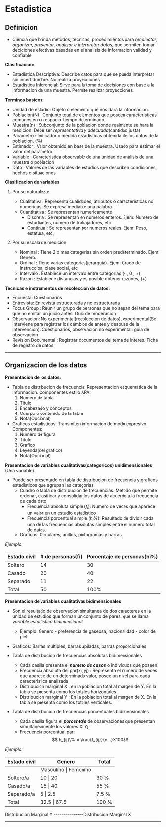 # Estadistica

## Definicion

- Ciencia que brinda metodos, tecnicas, procedimientos para *recolectar, organizar, presentar, analizar e interpretar datos*, que permiten tomar deciciones efectivas basadas en el analisis de informacion validad y confiable

**Clasificacion:**
- Estadistica Descriptiva: Describe datos para que se pueda interpretar sin incertidumbre. No realiza proyecciones
- Estadistica Inferencial:  Sirve para la toma de decisiones con base a la informacion de una muestra. Permite realizar proyecciones

**Terminos basicos:**
- Unidad de estudio: Objeto o elemento que nos dara la informacion.
- Poblacion(N) : Conjunto total de elementos que poseen caracteristicas comunes en un espacio-tiempo determinado.
- Muestra(n) : Subconjunto de la poblacion donde realmente se hara la medicion. Debe ser *representativa y adecuada*(cantidad justa)
- Parametro : Indicador o medida estadisticas obtenida de los datos de la poblacion. (%)
- Estimador : Valor obtenido en base de la muestra. Usado para estimar el valor del parametro
- Variable : Caracteristica observable de una unidad de analisis de una muestra o poblacion
- Dato : Valores de las variables de estudios que describen condiciones, hechos o situaciones

**Clasificacion de variables**
1. Por su naturaleza:
	- Cualitativa : Representa cualidades, atributos o caracteristicas no numericas. Se expresa mediante una palabra
	- Cuantitativa : Se representan numericamente
		- Discreta : Se representan en numeros enteros. Ejem: Numero de estudiantes, numero de trabajadores, etc
		- Continua : Se representan por numeros reales. Ejem: Peso, estatura, etc,
	
2. Por su escala de medicion
	- Nominal : Tiene 2 o mas categorias sin orden predeterminado. Ejem: Genero.
	- Ordinal : Tiene varias categorias(jerarquia). Ejem: Grado de instruccion, clase social, etc
	- Intervalo : Establece un intervalo entre categorias (- , 0 , +)
	- Razon : Establece distancias y es posible obtener razones, (+)

**Tecnicas e instrumentos de recoleccion de datos:**
- Encuesta: Cuestionarios
- Entrevista: Entrevista estructurada y no estructurada
- Focus Group : Reunir un grupo de personas que no sepan del tema para que no emitan un juicio antes. Guia de moderacion
- Observacion: No experimental(recoleccion de datos), experimental(Se interviene para registrar los cambios de antes y despues de la intervencion). Cuestionarios, observacion no experimental: guia de observacion
- Revision Documental : Registrar documentos del tema de interes. Ficha de registro de datos

--- 

## Organizacion de los datos

**Presentacion de los datos:**
- Tabla de distribucion de frecuencia: Representacion esquematica de la informacion. Componentes estilo APA:
	1. Numero de tabla
	2. Titulo
	3. Encabezado y conceptos
	4. Cuerpo o contenido de la tabla
	5. Nota(Opcional)
- Graficos estadisticos: Transmiten informacion de modo expresivo. Componentes:
	1. Numero de figura
	2. Titulo
	3. Grafico
	4. Leyenda(del grafico)
	5. Nota(Opcional)

**Presentacion de variables cualitativas(categoricos) unidimensionales** (Una variable)
- Puede ser presentado en tabla de distribucion de frecuencia y graficos estadisticos que agrupan las categorias
	- Cuadro o tabla de distribucion de frecuencias: Metodo que permite ordenar, clasificar y consolidar los datos de acuerdo a la frecuencia de cada dato
		- Frecuencia absoluta simple ($f_i$): Numero de veces que aparece un valor en un estudio estadistico
		- Frecuencia porcentual simple ($h_i\%$):  Resultado de dividir cada una de las frecuencias absolutas simples entre el numero total de datos.
	-  Graficos: Circulares, anillos, pictogramas y barras
	
 *Ejemplo:*
 
| Estado civil | # de personas(fi) | Porcentaje de personas(hi%) |
| ---- | ---- | ---- |
| Soltero | 14 | 30 |
| Casado | 20 | 40 |
| Separado | 11 | 22 |
| Total | 50 | 100% |

**Presentacion de variables cualitativas bidimensionales**
- Son el resultado de observacion simultanea de dos caracteres en la unidad de estudios que forman un conjunto de pares, que se llama *variable estadistica bidimensional*
	- Ejemplo: Genero - preferencia de gaseosa, nacionalidad - color de piel
	
- Graficos: Barras multiples, barras apiladas, barras proporcionales
- Tabla de distribucion de frecuencias absolutas bidimensionales
	- Cada casilla presenta el ***numero de casos*** o individuos que poseen. 
	- Frecuencia absoluta del par(xi, yj) : Representa el numero de veces que aparece de un determinado valor, posee un nivel para cada caracteristica analizada
	- Distribucion marginal X : en la poblacion total al margen de Y. En la tabla se presenta como los totales horizontales
	- Distribucion marginal Y : En la poblacion total al margen de X. En la tabla se presenta como los totales verticales.
- Tabla de distribucion de frecuencias porcentuales bidimensionales
	- Cada casilla figura el ***porcentaje*** de observaciones que presentan simultaneamente los valores Xi Yj
	- Frecuencia porcentual par: $$ h_{ij}\% = \frac{f_{ij}}{n...}X100$$

*Ejemplo:*

| Estado civil | Genero | Total |
| ---- | ---- | ---- |
|  | Masculino \| Femenino |  |
| Soltero/a | 10        \|      20 | 30 % |
| Casado/a | 15        \|      40 | 55 % |
| Separado/a | 5          \|      2.5 | 7.5 % |
| Total | 32.5     \|      67.5 | 100 % |
 Distribucion Marginal Y ---------------Distribucion Marginal X

---

 